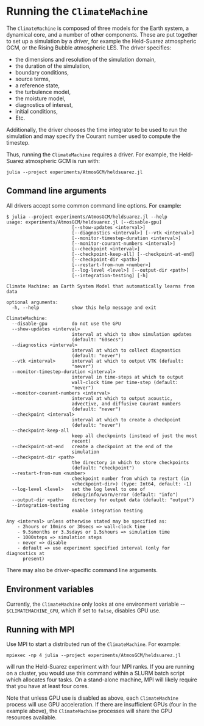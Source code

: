 # Running the `ClimateMachine`

The `ClimateMachine` is composed of three models for the Earth system, a
dynamical core, and a number of other components. These are put together to
set up a simulation by a _driver_, for example the Held-Suarez atmospheric
GCM, or the Rising Bubble atmospheric LES. The driver specifies:
- the dimensions and resolution of the simulation domain,
- the duration of the simulation,
- boundary conditions,
- source terms,
- a reference state,
- the turbulence model,
- the moisture model,
- diagnostics of interest,
- initial conditions,
- Etc.

Additionally, the driver chooses the time integrator to be used to run the
simulation and may specify the Courant number used to compute the timestep.

Thus, running the `ClimateMachine` requires a driver. For example, the
Held-Suarez atmospheric GCM is run with:
```
julia --project experiments/AtmosGCM/heldsuarez.jl
```

## Command line arguments
All drivers accept some common command line options. For example:
```
$ julia --project experiments/AtmosGCM/heldsuarez.jl --help
usage: experiments/AtmosGCM/heldsuarez.jl [--disable-gpu]
                        [--show-updates <interval>]
                        [--diagnostics <interval>] [--vtk <interval>]
                        [--monitor-timestep-duration <interval>]
                        [--monitor-courant-numbers <interval>]
                        [--checkpoint <interval>]
                        [--checkpoint-keep-all] [--checkpoint-at-end]
                        [--checkpoint-dir <path>]
                        [--restart-from-num <number>]
                        [--log-level <level>] [--output-dir <path>]
                        [--integration-testing] [-h]

Climate Machine: an Earth System Model that automatically learns from data

optional arguments:
  -h, --help            show this help message and exit

ClimateMachine:
  --disable-gpu         do not use the GPU
  --show-updates <interval>
                        interval at which to show simulation updates
                        (default: "60secs")
  --diagnostics <interval>
                        interval at which to collect diagnostics
                        (default: "never")
  --vtk <interval>      interval at which to output VTK (default:
                        "never")
  --monitor-timestep-duration <interval>
                        interval in time-steps at which to output
                        wall-clock time per time-step (default:
                        "never")
  --monitor-courant-numbers <interval>
                        interval at which to output acoustic,
                        advective, and diffusive Courant numbers
                        (default: "never")
  --checkpoint <interval>
                        interval at which to create a checkpoint
                        (default: "never")
  --checkpoint-keep-all
                        keep all checkpoints (instead of just the most
                        recent)
  --checkpoint-at-end   create a checkpoint at the end of the
                        simulation
  --checkpoint-dir <path>
                        the directory in which to store checkpoints
                        (default: "checkpoint")
  --restart-from-num <number>
                        checkpoint number from which to restart (in
                        <checkpoint-dir>) (type: Int64, default: -1)
  --log-level <level>   set the log level to one of
                        debug/info/warn/error (default: "info")
  --output-dir <path>   directory for output data (default: "output")
  --integration-testing
                        enable integration testing

Any <interval> unless otherwise stated may be specified as:
    - 2hours or 10mins or 30secs => wall-clock time
    - 9.5smonths or 3.3sdays or 1.5shours => simulation time
    - 1000steps => simulation steps
    - never => disable
    - default => use experiment specified interval (only for diagnostics at
      present)
```

There may also be driver-specific command line arguments.

## Environment variables

Currently, the `ClimateMachine` only looks at one environment variable --
`$CLIMATEMACHINE_GPU`, which if set to `false`, disables GPU use.

## Running with MPI

Use MPI to start a distributed run of the `ClimateMachine`. For example:

```
mpiexec -np 4 julia --project experiments/AtmosGCM/heldsuarez.jl
```

will run the Held-Suarez experiment with four MPI ranks. If you are
running on a cluster, you would use this command within a SLURM batch
script which allocates four tasks. On a stand-alone machine, MPI will
likely require that you have at least four cores.

Note that unless GPU use is disabled as above, each `ClimateMachine`
process will use GPU acceleration. If there are insufficient GPUs (four
in the example above), the `ClimateMachine` processes will share the
GPU resources available.

